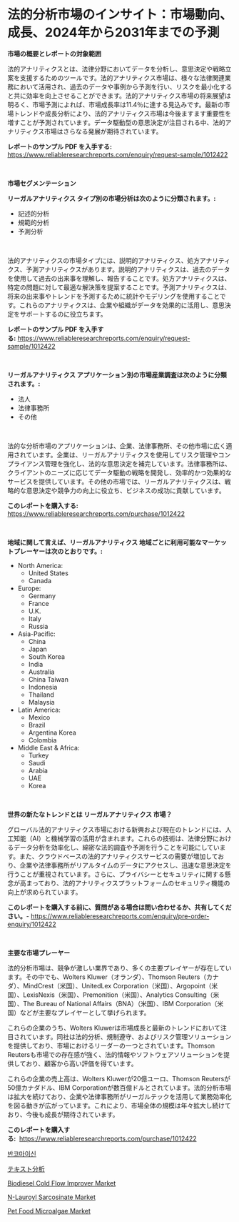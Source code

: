 <p><h1>法的分析市場のインサイト：市場動向、成長、2024年から2031年までの予測</h1></p><p><strong>市場の概要とレポートの対象範囲</strong></p>
<p><p>法的アナリティクスとは、法律分野においてデータを分析し、意思決定や戦略立案を支援するためのツールです。法的アナリティクス市場は、様々な法律関連業務において活用され、過去のデータや事例から予測を行い、リスクを最小化すると共に効率を向上させることができます。法的アナリティクス市場の将来展望は明るく、市場予測によれば、市場成長率は11.4％に達する見込みです。最新の市場トレンドや成長分析により、法的アナリティクス市場は今後ますます重要性を増すことが予測されています。データ駆動型の意思決定が注目される中、法的アナリティクス市場はさらなる発展が期待されています。</p></p>
<p><strong>レポートのサンプル PDF を入手する:</strong> <a href="https://www.reliableresearchreports.com/enquiry/request-sample/1012422">https://www.reliableresearchreports.com/enquiry/request-sample/1012422</a></p>
<p>&nbsp;</p>
<p><strong>市場セグメンテーション</strong></p>
<p><strong>リーガルアナリティクス タイプ別の市場分析は次のように分類されます。:</strong></p>
<p><ul><li>記述的分析</li><li>規範的分析</li><li>予測分析</li></ul></p>
<p>&nbsp;</p>
<p><p>法的アナリティクスの市場タイプには、説明的アナリティクス、処方アナリティクス、予測アナリティクスがあります。説明的アナリティクスは、過去のデータを使用して過去の出来事を理解し、報告することです。処方アナリティクスは、特定の問題に対して最適な解決策を提案することです。予測アナリティクスは、将来の出来事やトレンドを予測するために統計やモデリングを使用することです。これらのアナリティクスは、企業や組織がデータを効果的に活用し、意思決定をサポートするのに役立ちます。</p></p>
<p><strong>レポートのサンプル PDF を入手する:</strong>&nbsp;<a href="https://www.reliableresearchreports.com/enquiry/request-sample/1012422">https://www.reliableresearchreports.com/enquiry/request-sample/1012422</a></p>
<p>&nbsp;</p>
<p><strong> リーガルアナリティクス アプリケーション別の市場産業調査は次のように分類されます。:</strong></p>
<p><ul><li>法人</li><li>法律事務所</li><li>その他</li></ul></p>
<p>&nbsp;</p>
<p><p>法的な分析市場のアプリケーションは、企業、法律事務所、その他市場に広く適用されています。企業は、リーガルアナリティクスを使用してリスク管理やコンプライアンス管理を強化し、法的な意思決定を補完しています。法律事務所は、クライアントのニーズに応じてデータ駆動の戦略を開発し、効率的かつ効果的なサービスを提供しています。その他の市場では、リーガルアナリティクスは、戦略的な意思決定や競争力の向上に役立ち、ビジネスの成功に貢献しています。</p></p>
<p><strong>このレポートを購入する:</strong>&nbsp; <a href="https://www.reliableresearchreports.com/purchase/1012422">https://www.reliableresearchreports.com/purchase/1012422</a></p>
<p>&nbsp;</p>
<p><strong>地域に関して言えば、リーガルアナリティクス 地域ごとに利用可能なマーケットプレーヤーは次のとおりです。:</strong></p>
<p><ul>
    <li>
        North America:
        <ul>
            <li>United States</li>
            <li>Canada</li>
        </ul>
    </li>
    <li>
        Europe:
        <ul>
            <li>Germany</li>
            <li>France</li>
            <li>U.K.</li>
            <li>Italy</li>
            <li>Russia</li>
        </ul>
    </li>
    <li>
        Asia-Pacific:
        <ul>
            <li>China</li>
            <li>Japan</li>
            <li>South Korea</li>
            <li>India</li>
            <li>Australia</li>
            <li>China Taiwan</li>
            <li>Indonesia</li>
            <li>Thailand</li>
            <li>Malaysia</li>
        </ul>
    </li>
    <li>
        Latin America:
        <ul>
            <li>Mexico</li>
            <li>Brazil</li>
            <li>Argentina Korea</li>
            <li>Colombia</li>
        </ul>
    </li>
    <li>
        Middle East & Africa:
        <ul>
            <li>Turkey</li>
            <li>Saudi</li>
            <li>Arabia</li>
            <li>UAE</li>
            <li>Korea</li>
        </ul>
    </li>
    </ul></p>
<p>&nbsp;</p>
<p><strong>世界の新たなトレンドとは リーガルアナリティクス 市場？</strong></p>
<p><p>グローバル法的アナリティクス市場における新興および現在のトレンドには、人工知能（AI）と機械学習の活用が含まれます。これらの技術は、法律分野におけるデータ分析を効率化し、綿密な法的調査や予測を行うことを可能にしています。また、クラウドベースの法的アナリティクスサービスの需要が増加しており、企業や法律事務所がリアルタイムのデータにアクセスし、迅速な意思決定を行うことが重視されています。さらに、プライバシーとセキュリティに関する懸念が高まっており、法的アナリティクスプラットフォームのセキュリティ機能の向上が求められています。</p></p>
<p><strong>このレポートを購入する前に、質問がある場合は問い合わせるか、共有してください。</strong>- <a href="https://www.reliableresearchreports.com/enquiry/pre-order-enquiry/1012422">https://www.reliableresearchreports.com/enquiry/pre-order-enquiry/1012422</a></p>
<p>&nbsp;</p>
<p><strong>主要な市場プレーヤー</strong></p>
<p><p>法的分析市場は、競争が激しい業界であり、多くの主要プレイヤーが存在しています。その中でも、Wolters Kluwer（オランダ）、Thomson Reuters（カナダ）、MindCrest（米国）、UnitedLex Corporation（米国）、Argopoint（米国）、LexisNexis（米国）、Premonition（米国）、Analytics Consulting（米国）、The Bureau of National Affairs（BNA）（米国）、IBM Corporation（米国）などが主要なプレイヤーとして挙げられます。</p><p>これらの企業のうち、Wolters Kluwerは市場成長と最新のトレンドにおいて注目されています。同社は法的分析、規制遵守、およびリスク管理ソリューションを提供しており、市場におけるリーダーの一つとされています。Thomson Reutersも市場での存在感が強く、法的情報やソフトウェアソリューションを提供しており、顧客から高い評価を得ています。</p><p>これらの企業の売上高は、Wolters Kluwerが20億ユーロ、Thomson Reutersが50億カナダドル、IBM Corporationが数百億ドルとされています。法的分析市場は拡大を続けており、企業や法律事務所がリーガルテックを活用して業務効率化を図る動きが広がっています。これにより、市場全体の規模は年々拡大し続けており、今後も成長が期待されています。</p></p>
<p><strong>このレポートを購入する:</strong>&nbsp;&nbsp;<a href="https://www.reliableresearchreports.com/purchase/1012422">https://www.reliableresearchreports.com/purchase/1012422</a></p>
<p><p><a href="https://github.com/vsnao330707/Market-Research-Report-List-1/blob/main/75474101143.md">반코마이신</a></p><p><a href="https://github.com/zjkmgcs938405/Market-Research-Report-List-1/blob/main/54430351541.md">テキスト分析</a></p><p><a href="https://issuu.com/reportprime-2/docs/biodiesel-cold-flow-improver-market-size-2030.pptx">Biodiesel Cold Flow Improver Market</a></p><p><a href="https://issuu.com/reportprime-2/docs/n-lauroyl-sarcosinate-market-size-2030.pptx">N-Lauroyl Sarcosinate Market</a></p><p><a href="https://github.com/JameTravis/Market-Research-Report-List-4/blob/main/pet-food-microalgae-market.md">Pet Food Microalgae Market</a></p></p>